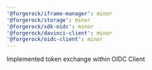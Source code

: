 ```yaml
---
'@forgerock/iframe-manager': minor
'@forgerock/storage': minor
'@forgerock/sdk-oidc': minor
'@forgerock/davinci-client': minor
'@forgerock/oidc-client': minor
---
```


Implemented token exchange within OIDC Client
